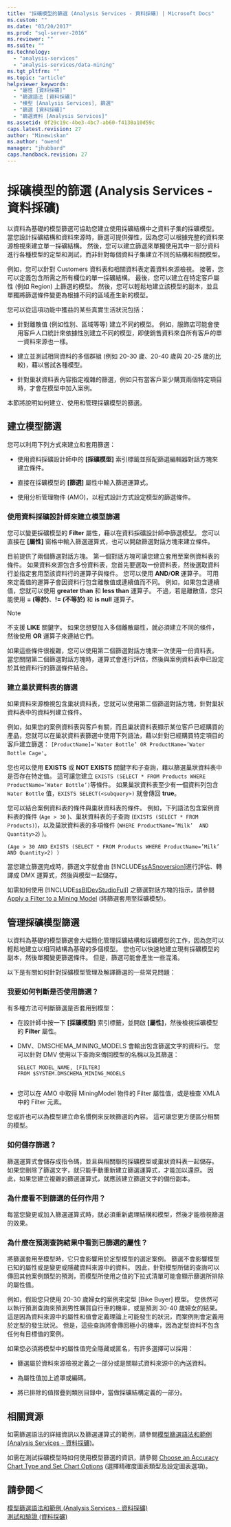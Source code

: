 ```yaml
---
title: "採礦模型的篩選 (Analysis Services - 資料採礦) | Microsoft Docs"
ms.custom: ""
ms.date: "03/20/2017"
ms.prod: "sql-server-2016"
ms.reviewer: ""
ms.suite: ""
ms.technology: 
  - "analysis-services"
  - "analysis-services/data-mining"
ms.tgt_pltfrm: ""
ms.topic: "article"
helpviewer_keywords: 
  - "屬性 [資料採礦]"
  - "篩選語法 [資料採礦]"
  - "模型 [Analysis Services], 篩選"
  - "篩選 [資料採礦]"
  - "篩選資料 [Analysis Services]"
ms.assetid: 0f29c19c-4be3-4bc7-ab60-f4130a10d59c
caps.latest.revision: 27
author: "Minewiskan"
ms.author: "owend"
manager: "jhubbard"
caps.handback.revision: 27
---
```

# 採礦模型的篩選 (Analysis Services - 資料採礦)
  以資料為基礎的模型篩選可協助您建立使用採礦結構中之資料子集的採礦模型。 當您設計採礦結構和資料來源時，篩選可提供彈性，因為您可以根據完整的資料來源檢視來建立單一採礦結構。 然後，您可以建立篩選來單獨使用其中一部分資料進行各種模型的定型和測試，而非針對每個資料子集建立不同的結構和相關模型。  
  
 例如，您可以針對 Customers 資料表和相關資料表定義資料來源檢視。 接著，您可以定義包含所需之所有欄位的單一採礦結構。 最後，您可以建立在特定客戶屬性 (例如 Region) 上篩選的模型。 然後，您可以輕鬆地建立該模型的副本，並且單獨將篩選條件變更為根據不同的區域產生新的模型。  
  
 您可以從這項功能中獲益的某些真實生活狀況包括：  
  
-   針對離散值 (例如性別、區域等等) 建立不同的模型。 例如，服飾店可能會使用客戶人口統計來依據性別建立不同的模型，即使銷售資料來自所有客戶的單一資料來源也一樣。  
  
-   建立並測試相同資料的多個群組 (例如 20-30 歲、20-40 歲與 20-25 歲的比較)，藉以嘗試各種模型。  
  
-   針對巢狀資料表內容指定複雜的篩選，例如只有當客戶至少購買兩個特定項目時，才會在模型中加入案例。  
  
 本節將說明如何建立、使用和管理採礦模型的篩選。  
  
## 建立模型篩選  
 您可以利用下列方式來建立和套用篩選：  
  
-   使用資料採礦設計師中的 **[採礦模型]** 索引標籤並搭配篩選編輯器對話方塊來建立條件。  
  
-   直接在採礦模型的 **[篩選]** 屬性中輸入篩選運算式。  
  
-   使用分析管理物件 (AMO)，以程式設計方式設定模型的篩選條件。  
  
### 使用資料採礦設計師來建立模型篩選  
 您可以變更採礦模型的 **Filter** 屬性，藉以在資料採礦設計師中篩選模型。 您可以直接在 **[屬性]** 窗格中輸入篩選運算式，也可以開啟篩選對話方塊來建立條件。  
  
 目前提供了兩個篩選對話方塊。 第一個對話方塊可讓您建立套用至案例資料表的條件。 如果資料來源包含多份資料表，您首先要選取一份資料表，然後選取資料行並指定套用至該資料行的運算子與條件。 您可以使用 **AND**/**OR** 運算子。 可用來定義值的運算子會因資料行包含離散值或連續值而不同。 例如，如果包含連續值，您就可以使用 **greater than** 和 **less than** 運算子。 不過，若是離散值，您只能使用 **= (等於)**、**!= (不等於)** 和 **is null** 運算子。  
  
> [!NOTE]  
>  不支援 **LIKE** 關鍵字。 如果您想要加入多個離散屬性，就必須建立不同的條件，然後使用 **OR** 運算子來連結它們。  
  
 如果這些條件很複雜，您可以使用第二個篩選對話方塊來一次使用一份資料表。 當您關閉第二個篩選對話方塊時，運算式會進行評估，然後與案例資料表中已設定於其他資料行的篩選條件結合。  
  
### 建立巢狀資料表的篩選  
 如果資料來源檢視包含巢狀資料表，您就可以使用第二個篩選對話方塊，針對巢狀資料表中的資料列建立條件。  
  
 例如，如果您的案例資料表與客戶有關，而且巢狀資料表顯示某位客戶已經購買的產品，您就可以在巢狀資料表篩選中使用下列語法，藉以針對已經購買特定項目的客戶建立篩選： `[ProductName]=’Water Bottle’ OR ProductName=’Water Bottle Cage'`。  
  
 您也可以使用 **EXISTS** 或 **NOT EXISTS** 關鍵字和子查詢，藉以篩選巢狀資料表中是否存在特定值。 這可讓您建立 `EXISTS (SELECT * FROM Products WHERE ProductName=’Water Bottle’)`等條件。 如果巢狀資料表至少有一個資料列包含 `Water Bottle` 值，`EXISTS SELECT(<subquery>)` 就會傳回 **true**。  
  
 您可以結合案例資料表的條件與巢狀資料表的條件。 例如，下列語法包含案例資料表的條件 (`Age > 30` )、巢狀資料表的子查詢 (`EXISTS (SELECT * FROM Products)`)，以及巢狀資料表的多項條件 (`WHERE ProductName=’Milk’  AND Quantity>2`) )。  
  
```  
(Age > 30 AND EXISTS (SELECT * FROM Products WHERE ProductName=’Milk’  AND Quantity>2) )  
```  
  
 當您建立篩選完成時，篩選文字就會由 [!INCLUDE[ssASnoversion](../../includes/ssasnoversion-md.md)]進行評估、轉譯成 DMX 運算式，然後與模型一起儲存。  
  
 如需如何使用 [!INCLUDE[ssBIDevStudioFull](../../includes/ssbidevstudiofull-md.md)] 之篩選對話方塊的指示，請參閱 [Apply a Filter to a Mining Model](../../analysis-services/data-mining/apply-a-filter-to-a-mining-model.md) (將篩選套用至採礦模型)。  
  
## 管理採礦模型篩選  
 以資料為基礎的模型篩選會大幅簡化管理採礦結構和採礦模型的工作，因為您可以輕鬆地建立以相同結構為基礎的多個模型。 您也可以快速地建立現有採礦模型的副本，然後單獨變更篩選條件。 但是，篩選可能會產生一些混淆。  
  
 以下是有關如何針對採礦模型管理及解譯篩選的一些常見問題：  
  
### 我要如何判斷是否使用篩選？  
 有多種方法可判斷篩選是否套用到模型：  
  
-   在設計師中按一下 **[採礦模型]** 索引標籤，並開啟 **[屬性]**，然後檢視採礦模型的 **Filter** 屬性。  
  
-   DMV、DMSCHEMA_MINING_MODELS 會輸出包含篩選文字的資料行。 您可以針對 DMV 使用以下查詢來傳回模型的名稱以及其篩選：  
  
    ```  
    SELECT MODEL_NAME, [FILTER]   
    FROM $SYSTEM.DMSCHEMA_MINING_MODELS  
  
    ```  
  
-   您可以在 AMO 中取得 MiningModel 物件的 Filter 屬性值，或是檢查 XMLA 中的 Filter 元素。  
  
 您或許也可以為模型建立命名慣例來反映篩選的內容。 這可讓您更方便區分相關的模型。  
  
### 如何儲存篩選？  
 篩選運算式會儲存成指令碼，並且與相關聯的採礦模型或巢狀資料表一起儲存。 如果您刪除了篩選文字，就只能手動重新建立篩選運算式，才能加以還原。 因此，如果您建立複雜的篩選運算式，就應該建立篩選文字的備份副本。  
  
### 為什麼看不到篩選的任何作用？  
 每當您變更或加入篩選運算式時，就必須重新處理結構和模型，然後才能檢視篩選的效果。  
  
### 為什麼在預測查詢結果中看到已篩選的屬性？  
 將篩選套用至模型時，它只會影響用於定型模型的選定案例。 篩選不會影響模型已知的屬性或是變更或隱藏資料來源中的資料。 因此，針對模型所做的查詢可以傳回其他案例類型的預測，而模型所使用之值的下拉式清單可能會顯示篩選所排除的屬性值。  
  
 例如，假設您只使用 20-30 歲婦女的案例來定型 [Bike Buyer] 模型。 您依然可以執行預測查詢來預測男性購買自行車的機率，或是預測 30-40 歲婦女的結果。 這是因為資料來源中的屬性和值會定義理論上可能發生的狀況，而案例則會定義用於定型的發生狀況。 但是，這些查詢將會傳回極小的機率，因為定型資料不包含任何有目標值的案例。  
  
 如果您必須將模型中的屬性值完全隱藏或匿名，有許多選擇可以採用：  
  
-   篩選屬於資料來源檢視定義之一部分或是關聯式資料來源中的內送資料。  
  
-   為屬性值加上遮罩或編碼。  
  
-   將已排除的值摺疊到類別目錄中，當做採礦結構定義的一部分。  
  
## 相關資源  
 如需篩選語法的詳細資訊以及篩選運算式的範例，請參閱[模型篩選語法和範例 &#40;Analysis Services - 資料採礦&#41;](../../analysis-services/data-mining/model-filter-syntax-and-examples-analysis-services-data-mining.md)。  
  
 如需在測試採礦模型時如何使用模型篩選的資訊，請參閱 [Choose an Accuracy Chart Type and Set Chart Options](../../analysis-services/data-mining/choose-an-accuracy-chart-type-and-set-chart-options.md) (選擇精確度圖表類型及設定圖表選項)。  
  
## 請參閱＜  
 [模型篩選語法和範例 &#40;Analysis Services - 資料採礦&#41;](../../analysis-services/data-mining/model-filter-syntax-and-examples-analysis-services-data-mining.md)   
 [測試和驗證 &#40;資料採礦&#41;](../../analysis-services/data-mining/testing-and-validation-data-mining.md)  
  
  